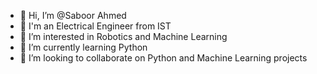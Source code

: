 - 👋 Hi, I’m @Saboor Ahmed
- 🤠 I'm an Electrical Engineer from IST
- 👀 I’m interested in Robotics and Machine Learning
- 🌱 I’m currently learning Python 
- 💞️ I’m looking to collaborate on Python and Machine Learning projects

<!---
Saboor47/Saboor47 is a ✨ special ✨ repository because its `README.md` (this file) appears on your GitHub profile.
You can click the Preview link to take a look at your changes.
--->
